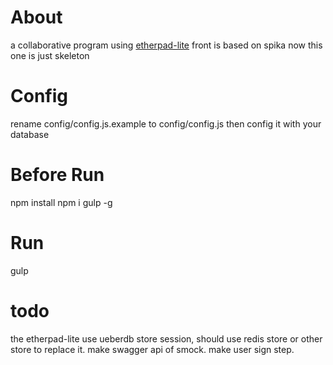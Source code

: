 # About
a collaborative program using [etherpad-lite](http://github.com/ether/etherpad-lite)
front is based on spika
now this one is just skeleton

# Config
rename config/config.js.example to config/config.js
then config it with your database

# Before Run
npm install
npm i gulp -g

# Run
  gulp

# todo
  the etherpad-lite use ueberdb store session, should use redis store or other store to replace it.
  make swagger api of smock.
  make user sign step.
